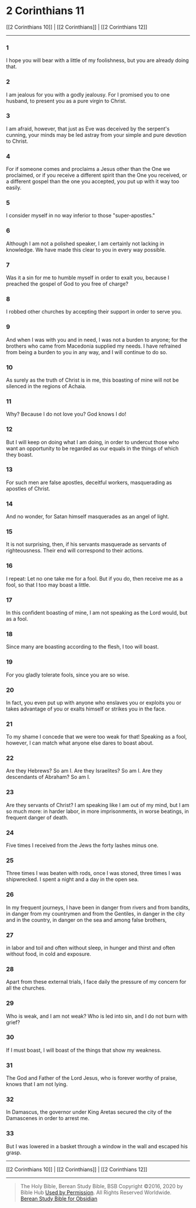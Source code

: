 # 2 Corinthians 11

[[2 Corinthians 10]] | [[2 Corinthians]] | [[2 Corinthians 12]]

---

### 1
I hope you will bear with a little of my foolishness, but you are already doing that.

### 2
I am jealous for you with a godly jealousy. For I promised you to one husband, to present you as a pure virgin to Christ.

### 3
I am afraid, however, that just as Eve was deceived by the serpent's cunning, your minds may be led astray from your simple and pure devotion to Christ.

### 4
For if someone comes and proclaims a Jesus other than the One we proclaimed, or if you receive a different spirit than the One you received, or a different gospel than the one you accepted, you put up with it way too easily.

### 5
I consider myself in no way inferior to those "super-apostles."

### 6
Although I am not a polished speaker, I am certainly not lacking in knowledge. We have made this clear to you in every way possible.

### 7
Was it a sin for me to humble myself in order to exalt you, because I preached the gospel of God to you free of charge?

### 8
I robbed other churches by accepting their support in order to serve you.

### 9
And when I was with you and in need, I was not a burden to anyone; for the brothers who came from Macedonia supplied my needs. I have refrained from being a burden to you in any way, and I will continue to do so.

### 10
As surely as the truth of Christ is in me, this boasting of mine will not be silenced in the regions of Achaia.

### 11
Why? Because I do not love you? God knows I do!

### 12
But I will keep on doing what I am doing, in order to undercut those who want an opportunity to be regarded as our equals in the things of which they boast.

### 13
For such men are false apostles, deceitful workers, masquerading as apostles of Christ.

### 14
And no wonder, for Satan himself masquerades as an angel of light.

### 15
It is not surprising, then, if his servants masquerade as servants of righteousness. Their end will correspond to their actions.

### 16
I repeat: Let no one take me for a fool. But if you do, then receive me as a fool, so that I too may boast a little.

### 17
In this confident boasting of mine, I am not speaking as the Lord would, but as a fool.

### 18
Since many are boasting according to the flesh, I too will boast.

### 19
For you gladly tolerate fools, since you are so wise.

### 20
In fact, you even put up with anyone who enslaves you or exploits you or takes advantage of you or exalts himself or strikes you in the face.

### 21
To my shame I concede that we were too weak for that! Speaking as a fool, however, I can match what anyone else dares to boast about.

### 22
Are they Hebrews? So am I. Are they Israelites? So am I. Are they descendants of Abraham? So am I.

### 23
Are they servants of Christ? I am speaking like I am out of my mind, but I am so much more: in harder labor, in more imprisonments, in worse beatings, in frequent danger of death.

### 24
Five times I received from the Jews the forty lashes minus one.

### 25
Three times I was beaten with rods, once I was stoned, three times I was shipwrecked. I spent a night and a day in the open sea.

### 26
In my frequent journeys, I have been in danger from rivers and from bandits, in danger from my countrymen and from the Gentiles, in danger in the city and in the country, in danger on the sea and among false brothers,

### 27
in labor and toil and often without sleep, in hunger and thirst and often without food, in cold and exposure.

### 28
Apart from these external trials, I face daily the pressure of my concern for all the churches.

### 29
Who is weak, and I am not weak? Who is led into sin, and I do not burn with grief?

### 30
If I must boast, I will boast of the things that show my weakness.

### 31
The God and Father of the Lord Jesus, who is forever worthy of praise, knows that I am not lying.

### 32
In Damascus, the governor under King Aretas secured the city of the Damascenes in order to arrest me.

### 33
But I was lowered in a basket through a window in the wall and escaped his grasp.

---

[[2 Corinthians 10]] | [[2 Corinthians]] | [[2 Corinthians 12]]

---

> The Holy Bible, Berean Study Bible, BSB
> Copyright &copy;2016, 2020 by Bible Hub
> [Used by Permission](https://berean.bible/terms.htm). All Rights Reserved Worldwide.
> [Berean Study Bible for Obsidian](https://github.com/gapmiss/berean-study-bible-for-obsidian)

